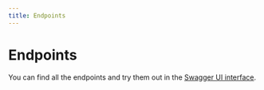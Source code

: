 ```yaml
---
title: Endpoints
---
```

# Endpoints

You can find all the endpoints and try them out in the [Swagger UI interface](https://esi.evetech.net/ui/).
